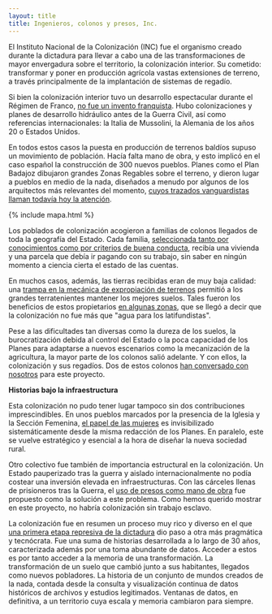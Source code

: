 ```yaml
---
layout: title
title: Ingenieros, colonos y presos, Inc.
---
```


El Instituto Nacional de la Colonización (INC) fue el organismo creado durante la dictadura para llevar a cabo una de las transformaciones de mayor envergadura sobre el territorio, la colonización interior. Su cometido: transformar y poner en producción agrícola vastas extensiones de terreno, a través principalmente de la implantación de sistemas de regadío.

Si bien la colonización interior tuvo un desarrollo espectacular durante el Régimen de Franco, <a href="introduccion">no fue un invento franquista</a>. Hubo colonizaciones y planes de desarrollo hidráulico antes de la Guerra Civil, así como referencias internacionales: la Italia de Mussolini, la Alemania de los años 20 o Estados Unidos.

En todos estos casos la puesta en producción de terrenos baldíos supuso un movimiento de población. Hacía falta mano de obra, y esto implicó en el caso español la construcción de 300 nuevos pueblos. Planes como el Plan Badajoz dibujaron grandes Zonas Regables sobre el terreno, y dieron lugar a pueblos en medio de la nada, diseñados a menudo por algunos de los arquitectos más relevantes del momento, <a href="urbanismo">cuyos trazados vanguardistas llaman todavía hoy la atención</a>.

{% include mapa.html %}

Los poblados de colonización acogieron a familias de colonos llegados de toda la geografía del Estado. Cada familia, <a href="colono">seleccionada tanto por conocimientos como por criterios de buena conducta</a>, recibía una vivienda y una parcela que debía ir pagando con su trabajo, sin saber en ningún momento a ciencia cierta el estado de las cuentas.

En muchos casos, además, las tierras recibidas eran de muy baja calidad: una <a href="mecanismos-expropiacion">trampa en la mecánica de expropiación de terrenos</a> permitió a los grandes terratenientes mantener los mejores suelos. Tales fueron los beneficios de estos propietarios <a href="modelos">en algunas zonas</a>, que se llegó a decir que la colonización no fue más que "agua para los latifundistas".

Pese a las dificultades tan diversas como la dureza de los suelos, la burocratización debida al control del Estado o la poca capacidad de los Planes para adaptarse a nuevos escenarios como la mecanización de la agricultura, la mayor parte de los colonos salió adelante. Y con ellos, la colonización y sus regadíos. Dos de estos colonos
<a href="colono">han conversado con nosotros</a> para este proyecto.


**Historias bajo la infraestructura**

Esta colonización no pudo tener lugar tampoco sin dos contribuciones imprescindibles. En unos pueblos marcados por la presencia de la Iglesia y la Sección Femenina, <a href="mujeres">el papel de las mujeres</a> es invisibilizado sistemáticamente desde la misma redacción de los Planes. En paralelo, este se vuelve estratégico y esencial a la hora de diseñar la nueva sociedad rural.

Otro colectivo fue también de importancia estructural en la colonización. Un Estado pauperizado tras la guerra y aislado internacionalmente no podía costear una inversión elevada en infraestructuras. Con las cárceles llenas de prisioneros tras la Guerra, el <a href="presos">uso de presos como mano de obra</a> fue propuesto como la solución a este problema. Como hemos querido mostrar en este proyecto, no habría colonización sin trabajo esclavo.

La colonización fue en resumen un proceso muy rico y diverso en el que <a href="autoritario">una primera etapa represiva de la dictadura</a> dio paso a otra más pragmática y tecnócrata. Fue una suma de historias desarrollada a lo largo de 30 años, caracterizada además por una toma abundante de datos. Acceder a estos es por tanto acceder a la memoria de una transformación. La transformación de un suelo que cambió junto a sus habitantes, llegados como nuevos pobladores. La historia de un conjunto de mundos creados de la nada, contada desde la consulta y visualización continua de datos históricos de archivos y estudios legitimados.  Ventanas de datos, en definitiva, a un territorio cuya escala y memoria cambiaron para siempre.
